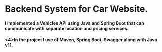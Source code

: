 <h1>Backend System for Car Website.</h1>

<h4>I implemented a Vehicles API using Java and Spring Boot that can communicate with separate location and pricing services.<h4>

<4>In the project I use of <b>Maven</b>, <b>Spring Boot</b>, <b>Swagger</b> along with <b>Java v11</b>.
